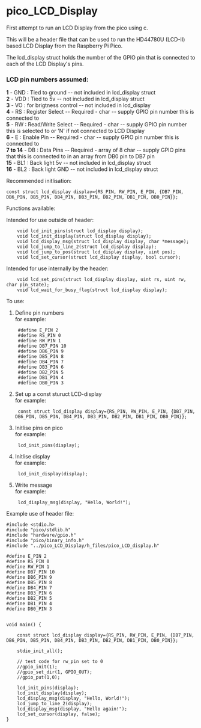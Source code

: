 # pico_LCD_Display
First attempt to run an LCD Display from the pico using c.

This will be a header file that can be used to run the HD44780U (LCD-II) based LCD Display from the Raspberry Pi Pico.

The lcd_display struct holds the number of the GPIO pin that is connected to each of the LCD Display's pins.

<h3>LCD pin numbers assumed:</h3>
    <b>1</b>       - GND : Tied to ground         -- not included in lcd_display struct<br />
    <b>2</b>       - VDD : Tied to 5v             -- not included in lcd_display struct<br />
    <b>3</b>       - VO  : for brigtness control  -- not included in lcd_display<br />
    <b>4</b>       - RS  : Register Select        -- Required - char                      -- supply GPIO pin number this is connected to<br />
    <b>5</b>       - RW  : Read/Write Select      -- Required - char                      -- supply GPIO pin number this is selected to or 'N' if not connected to LCD Display<br />
    <b>6</b>       - E   : Enable Pin             -- Required - char                      -- supply GPIO pin number this is connected to<br />
    <b>7 to 14</b> - DB  : Data Pins              -- Required - array of 8 char           -- supply GPIO pins that this is connected to in an array from DB0 pin to DB7 pin<br />
    <b>15</b>      - BL1 : Back light 5v          -- not included in lcd_display struct<br />
    <b>16</b>      - BL2 : Back light GND         -- not included in lcd_display struct<br />

Recommended initlisation:
    
    const struct lcd_display display={RS_PIN, RW_PIN, E_PIN, {DB7_PIN, DB6_PIN, DB5_PIN, DB4_PIN, DB3_PIN, DB2_PIN, DB1_PIN, DB0_PIN}};

Functions available:
    
   Intended for use outside of header:
    
        void lcd_init_pins(struct lcd_display display);
        void lcd_init_display(struct lcd_display display);
        void lcd_display_msg(struct lcd_display display, char *message);
        void lcd_jump_to_line_2(struct lcd_display display);
        void lcd_jump_to_pos(struct lcd_display display, uint pos);
        void lcd_set_cursor(struct lcd_display display, bool cursor);

   Intended for use internally by the header:
    
        void lcd_set_pins(struct lcd_display display, uint rs, uint rw, char pin_state);
        void lcd_wait_for_busy_flag(struct lcd_display display);


To use:

1. Define pin numbers<br />
    for example:
    
		#define E_PIN 2
		#define RS_PIN 0
		#define RW_PIN 1
		#define DB7_PIN 10
		#define DB6_PIN 9
		#define DB5_PIN 8
		#define DB4_PIN 7
		#define DB3_PIN 6
		#define DB2_PIN 5
		#define DB1_PIN 4
		#define DB0_PIN 3

2. Set up a const sturuct LCD-display<br />
    for example:
        
		const struct lcd_display display={RS_PIN, RW_PIN, E_PIN, {DB7_PIN, DB6_PIN, DB5_PIN, DB4_PIN, DB3_PIN, DB2_PIN, DB1_PIN, DB0_PIN}};

3. Initlise pins on pico<br />
    for example:
    
    	lcd_init_pins(display);

4. Initlise display<br />
    for example:
    
    	lcd_init_display(display);

5. Write message<br />
    for example:
    
    	lcd_display_msg(display, "Hello, World!");

Example use of header file:

    #include <stdio.h>
    #include "pico/stdlib.h"
    #include "hardware/gpio.h"
    #include "pico/binary_info.h"
    #include "../pico_LCD_Display/h_files/pico_LCD_display.h"

    #define E_PIN 2
    #define RS_PIN 0
    #define RW_PIN 1
    #define DB7_PIN 10
    #define DB6_PIN 9
    #define DB5_PIN 8
    #define DB4_PIN 7
    #define DB3_PIN 6
    #define DB2_PIN 5
    #define DB1_PIN 4
    #define DB0_PIN 3


    void main() {

        const struct lcd_display display={RS_PIN, RW_PIN, E_PIN, {DB7_PIN, DB6_PIN, DB5_PIN, DB4_PIN, DB3_PIN, DB2_PIN, DB1_PIN, DB0_PIN}};

        stdio_init_all();

        // test code for rw_pin set to 0
        //gpio_init(1);
        //gpio_set_dir(1, GPIO_OUT);
        //gpio_put(1,0);

        lcd_init_pins(display);
        lcd_init_display(display);
        lcd_display_msg(display, "Hello, World!");
        lcd_jump_to_line_2(display);
        lcd_display_msg(display, "Hello again!");
        lcd_set_cursor(display, false);
    }
